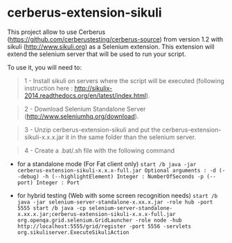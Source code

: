 # cerberus-extension-sikuli

This project allow to use Cerberus (https://github.com/cerberustesting/cerberus-source) from version 1.2 with sikuli (http://www.sikuli.org) as a Selenium extension. This extension will extend the selenium server that will be used to run your script.

To use it, you will need to:

> 1 - Install sikuli on servers where the script will be executed (following instruction here : http://sikulix-2014.readthedocs.org/en/latest/index.html).

> 2 - Download Selenium Standalone Server (http://www.seleniumhq.org/download).

> 3 - Unzip cerberus-extension-sikuli and put the cerberus-extension-sikuli-x.x.x.jar it in the same folder than the selenium server.

> 4 - Create a .bat/.sh file with the following command

- for a standalone mode (For Fat client only)
`
start /b java -jar cerberus-extension-sikuli-x.x.x-full.jar
Optional arguments :
-d (--debug)
-h (--highlightElement) Integer : NumberOfSeconds
-p (--port) Integer : Port
`


- for hybrid testing (Web with some screen recognition needs)
`start /b java -jar selenium-server-standalone-x.xx.x.jar -role hub -port 5555
start /b java -cp selenium-server-standalone-x.xx.x.jar;cerberus-extension-sikuli-x.x.x-full.jar org.openqa.grid.selenium.GridLauncher -role node -hub http://localhost:5555/grid/register -port 5556 -servlets org.sikuliserver.ExecuteSikuliAction`
